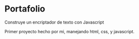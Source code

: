 # Portafolio
Construye un encriptador de texto con Javascript

Primer proyecto hecho por mi, manejando html, css, y javascript.
